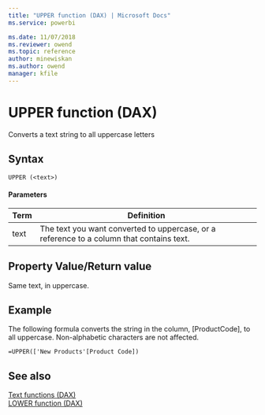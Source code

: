 ```yaml
---
title: "UPPER function (DAX) | Microsoft Docs"
ms.service: powerbi 

ms.date: 11/07/2018
ms.reviewer: owend
ms.topic: reference
author: minewiskan
ms.author: owend
manager: kfile
---
```

# UPPER function (DAX)
Converts a text string to all uppercase letters  
  
## Syntax  
  
```dax
UPPER (<text>)  
```
  
#### Parameters  
  
|Term|Definition|  
|--------|--------------|  
|text|The text you want converted to uppercase, or a reference to a column that contains text.|  
  
## Property Value/Return value  
Same text, in uppercase.  
  
## Example  
The following formula converts the string in the column, [ProductCode], to all uppercase. Non-alphabetic characters are not affected.  
  
```dax
=UPPER(['New Products'[Product Code])  
```
  
## See also  
[Text functions &#40;DAX&#41;](text-functions-dax.md)  
[LOWER function &#40;DAX&#41;](lower-function-dax.md)  
  
